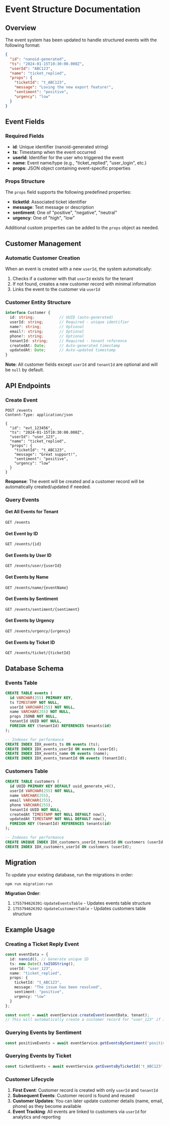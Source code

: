# Event Structure Documentation

## Overview
The event system has been updated to handle structured events with the following format:

```json
{
  "id": "nanoid-generated",
  "ts": "2024-01-15T10:30:00.000Z",
  "userId": "ABC123",
  "name": "ticket_replied",
  "props": {
    "ticketId": "t_ABC123",
    "message": "Loving the new export feature!",
    "sentiment": "positive",
    "urgency": "low"
  }
}
```

## Event Fields

### Required Fields
- **id**: Unique identifier (nanoid-generated string)
- **ts**: Timestamp when the event occurred
- **userId**: Identifier for the user who triggered the event
- **name**: Event name/type (e.g., "ticket_replied", "user_login", etc.)
- **props**: JSON object containing event-specific properties

### Props Structure
The `props` field supports the following predefined properties:
- **ticketId**: Associated ticket identifier
- **message**: Text message or description
- **sentiment**: One of "positive", "negative", "neutral"
- **urgency**: One of "high", "low"

Additional custom properties can be added to the `props` object as needed.

## Customer Management

### Automatic Customer Creation
When an event is created with a new `userId`, the system automatically:
1. Checks if a customer with that `userId` exists for the tenant
2. If not found, creates a new customer record with minimal information
3. Links the event to the customer via `userId`

### Customer Entity Structure
```typescript
interface Customer {
  id: string;           // UUID (auto-generated)
  userId: string;       // Required - unique identifier
  name?: string;        // Optional
  email?: string;       // Optional
  phone?: string;       // Optional
  tenantId: string;     // Required - tenant reference
  createdAt: Date;      // Auto-generated timestamp
  updatedAt: Date;      // Auto-updated timestamp
}
```

**Note**: All customer fields except `userId` and `tenantId` are optional and will be `null` by default.

## API Endpoints

### Create Event
```http
POST /events
Content-Type: application/json

{
  "id": "evt_123456",
  "ts": "2024-01-15T10:30:00.000Z",
  "userId": "user_123",
  "name": "ticket_replied",
  "props": {
    "ticketId": "t_ABC123",
    "message": "Great support!",
    "sentiment": "positive",
    "urgency": "low"
  }
}
```

**Response**: The event will be created and a customer record will be automatically created/updated if needed.

### Query Events

#### Get All Events for Tenant
```http
GET /events
```

#### Get Event by ID
```http
GET /events/{id}
```

#### Get Events by User ID
```http
GET /events/user/{userId}
```

#### Get Events by Name
```http
GET /events/name/{eventName}
```

#### Get Events by Sentiment
```http
GET /events/sentiment/{sentiment}
```

#### Get Events by Urgency
```http
GET /events/urgency/{urgency}
```

#### Get Events by Ticket ID
```http
GET /events/ticket/{ticketId}
```

## Database Schema

### Events Table
```sql
CREATE TABLE events (
  id VARCHAR(255) PRIMARY KEY,
  ts TIMESTAMP NOT NULL,
  userId VARCHAR(255) NOT NULL,
  name VARCHAR(255) NOT NULL,
  props JSONB NOT NULL,
  tenantId UUID NOT NULL,
  FOREIGN KEY (tenantId) REFERENCES tenants(id)
);

-- Indexes for performance
CREATE INDEX IDX_events_ts ON events (ts);
CREATE INDEX IDX_events_userId ON events (userId);
CREATE INDEX IDX_events_name ON events (name);
CREATE INDEX IDX_events_tenantId ON events (tenantId);
```

### Customers Table
```sql
CREATE TABLE customers (
  id UUID PRIMARY KEY DEFAULT uuid_generate_v4(),
  userId VARCHAR(255) NOT NULL,
  name VARCHAR(255),
  email VARCHAR(255),
  phone VARCHAR(255),
  tenantId UUID NOT NULL,
  createdAt TIMESTAMP NOT NULL DEFAULT now(),
  updatedAt TIMESTAMP NOT NULL DEFAULT now(),
  FOREIGN KEY (tenantId) REFERENCES tenants(id)
);

-- Indexes for performance
CREATE UNIQUE INDEX IDX_customers_userId_tenantId ON customers (userId, tenantId);
CREATE INDEX IDX_customers_userId ON customers (userId);
```

## Migration

To update your existing database, run the migrations in order:
```bash
npm run migration:run
```

**Migration Order**:
1. `1755794626391-UpdateEventsTable` - Updates events table structure
2. `1755794626392-UpdateCustomersTable` - Updates customers table structure

## Example Usage

### Creating a Ticket Reply Event
```typescript
const eventData = {
  id: nanoid(), // Generate unique ID
  ts: new Date().toISOString(),
  userId: "user_123",
  name: "ticket_replied",
  props: {
    ticketId: "t_ABC123",
    message: "The issue has been resolved",
    sentiment: "positive",
    urgency: "low"
  }
};

const event = await eventService.createEvent(eventData, tenant);
// This will automatically create a customer record for "user_123" if it doesn't exist
```

### Querying Events by Sentiment
```typescript
const positiveEvents = await eventService.getEventsBySentiment('positive', tenantId);
```

### Querying Events by Ticket
```typescript
const ticketEvents = await eventService.getEventsByTicketId('t_ABC123', tenantId);
```

### Customer Lifecycle
1. **First Event**: Customer record is created with only `userId` and `tenantId`
2. **Subsequent Events**: Customer record is found and reused
3. **Customer Updates**: You can later update customer details (name, email, phone) as they become available
4. **Event Tracking**: All events are linked to customers via `userId` for analytics and reporting
